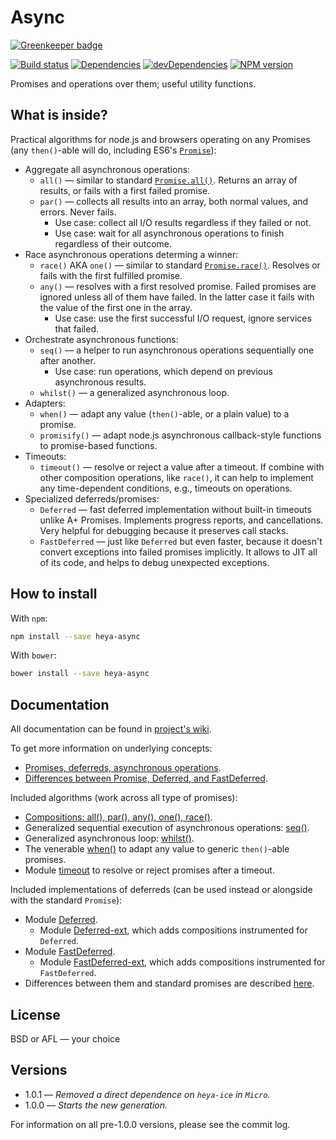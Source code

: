 # Async

[![Greenkeeper badge](https://badges.greenkeeper.io/heya/async.svg)](https://greenkeeper.io/)

[![Build status][travis-image]][travis-url]
[![Dependencies][deps-image]][deps-url]
[![devDependencies][dev-deps-image]][dev-deps-url]
[![NPM version][npm-image]][npm-url]


Promises and operations over them; useful utility functions.

## What is inside?

Practical algorithms for node.js and browsers operating on any Promises (any `then()`-able will do, including ES6's [`Promise`](https://developer.mozilla.org/en-US/docs/Web/JavaScript/Reference/Global_Objects/Promise)):

* Aggregate all asynchronous operations:
  * `all()` &mdash; similar to standard [`Promise.all()`](https://developer.mozilla.org/en-US/docs/Web/JavaScript/Reference/Global_Objects/Promise/all). Returns an array of results, or fails with a first failed promise.
  * `par()` &mdash; collects all results into an array, both normal values, and errors. Never fails.
    * Use case: collect all I/O results regardless if they failed or not.
    * Use case: wait for all asynchronous operations to finish regardless of their outcome.
* Race asynchronous operations determing a winner:
  * `race()` AKA `one()` &mdash; similar to standard [`Promise.race()`](https://developer.mozilla.org/en-US/docs/Web/JavaScript/Reference/Global_Objects/Promise/race). Resolves or fails with the first fulfilled promise.
  * `any()` &mdash; resolves with a first resolved promise. Failed promises are ignored unless all of them have failed. In the latter case it fails with the value of the first one in the array.
    * Use case: use the first successful I/O request, ignore services that failed.
* Orchestrate asynchronous functions:
  * `seq()` &mdash; a helper to run asynchronous operations sequentially one after another.
    * Use case: run operations, which depend on previous asynchronous results.
  * `whilst()` &mdash; a generalized asynchronous loop.
* Adapters:
  * `when()` &mdash; adapt any value (`then()`-able, or a plain value) to a promise.
  * `promisify()` &mdash; adapt node.js asynchronous callback-style functions to promise-based functions.
* Timeouts:
  * `timeout()` &mdash; resolve or reject a value after a timeout. If combine with other composition operations, like `race()`, it can help to implement any time-dependent conditions, e.g., timeouts on operations.
* Specialized deferreds/promises:
  * `Deferred` &mdash; fast deferred implementation without built-in timeouts unlike A+ Promises. Implements progress reports, and cancellations. Very helpful for debugging because it preserves call stacks.
  * `FastDeferred` &mdash; just like `Deferred` but even faster, because it doesn't convert exceptions into failed promises implicitly. It allows to JIT all of its code, and helps to debug unexpected exceptions.

## How to install

With `npm`:

```sh
npm install --save heya-async
```

With `bower`:

```sh
bower install --save heya-async
```

## Documentation

All documentation can be found in [project's wiki](https://github.com/heya/async/wiki).

To get more information on underlying concepts:

* [Promises, deferreds, asynchronous operations](https://github.com/heya/async/wiki/Concepts:-promises,-deferreds,-asynchronous-operations.).
* [Differences between Promise, Deferred, and FastDeferred](https://github.com/heya/async/wiki/Concepts:-differences-between-Promise,-Deferred,-and-FastDeferred).

Included algorithms (work across all type of promises):

* [Compositions: all(), par(), any(), one(), race()](https://github.com/heya/async/wiki/Main-algorithms).
* Generalized sequential execution of asynchronous operations: [seq()](https://github.com/heya/async/wiki/async.seq).
* Generalized asynchronous loop: [whilst()](https://github.com/heya/async/wiki/async.whilst).
* The venerable [when()](https://github.com/heya/async/wiki/async.when) to adapt any value to generic `then()`-able promises.
* Module [timeout](https://github.com/heya/async/wiki/async.timeout) to resolve or reject promises after a timeout.

Included implementations of deferreds (can be used instead or alongside with the standard `Promise`):

* Module [Deferred](https://github.com/heya/async/wiki/async.Deferred).
  * Module [Deferred-ext](https://github.com/heya/async/wiki/async.Deferred-ext), which adds compositions instrumented for `Deferred`.
* Module [FastDeferred](https://github.com/heya/async/wiki/async.FastDeferred).
  * Module [FastDeferred-ext](https://github.com/heya/async/wiki/async.FastDeferred-ext), which adds compositions instrumented for `FastDeferred`.
* Differences between them and standard promises are described [here](https://github.com/heya/async/wiki/Concepts:-differences-between-Promise,-Deferred,-and-FastDeferred).

## License

BSD or AFL &mdash; your choice

## Versions

- 1.0.1 &mdash; *Removed a direct dependence on `heya-ice` in `Micro`.*
- 1.0.0 &mdash; *Starts the new generation.*

For information on all pre-1.0.0 versions, please see the commit log.

[npm-image]:      https://img.shields.io/npm/v/heya-async.svg
[npm-url]:        https://npmjs.org/package/heya-async
[deps-image]:     https://img.shields.io/david/heya/async.svg
[deps-url]:       https://david-dm.org/heya/async
[dev-deps-image]: https://img.shields.io/david/dev/heya/async.svg
[dev-deps-url]:   https://david-dm.org/heya/async#info=devDependencies
[travis-image]:   https://img.shields.io/travis/heya/async.svg
[travis-url]:     https://travis-ci.org/heya/async
